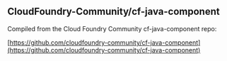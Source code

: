 ## CloudFoundry-Community/cf-java-component

Compiled from the Cloud Foundry Community cf-java-component repo:

[https://github.com/cloudfoundry-community/cf-java-component](https://github.com/cloudfoundry-community/cf-java-component)
